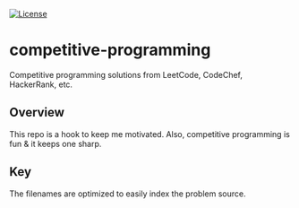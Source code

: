 [![License](https://img.shields.io/github/license/specbug/source_code?style=flat-square)](https://github.com/specbug/source_code/blob/master/LICENSE)

# competitive-programming
Competitive programming solutions from LeetCode, CodeChef, HackerRank, etc.


## Overview
This repo is a hook to keep me motivated. Also, competitive programming is fun & it keeps one sharp.

## Key
The filenames are optimized to easily index the problem source.
